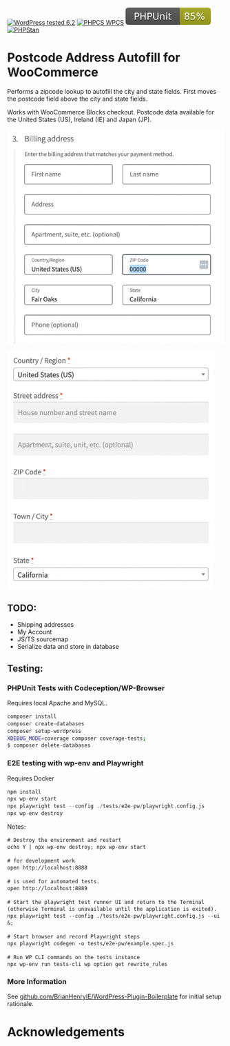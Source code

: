 [![WordPress tested 6.2](https://img.shields.io/badge/WordPress-v6.2%20tested-0073aa.svg)](https://wordpress.org/plugins/bh-wc-postcode-address-autofill) [![PHPCS WPCS](https://img.shields.io/badge/PHPCS-WordPress%20Coding%20Standards-8892BF.svg)](https://github.com/WordPress-Coding-Standards/WordPress-Coding-Standards) [![PHPUnit ](.github/coverage.svg)](https://brianhenryie.github.io/bh-wc-postcode-address-autofill/) [![PHPStan ](https://img.shields.io/badge/PHPStan-Level%208-2a5ea7.svg)](https://github.com/szepeviktor/phpstan-wordpress)

# Postcode Address Autofill for WooCommerce

Performs a zipcode lookup to autofill the city and state fields. First moves the postcode field above the city and state fields.

Works with WooCommerce Blocks checkout. Postcode data available for the United States (US), Ireland (IE) and Japan (JP). 

![Blocks checkout postcode autofill](./.github/bh-wc-postcode-address-autofill-blocks-checkout.gif "Demo of the city and state autofilling from the postcode entry")

![Shortcode checkout postcode autofill](./.github/bh-wc-postcode-address-autofill.gif "Demo of the city and state autofilling from the postcode entry")

## TODO:

* Shipping addresses
* My Account
* JS/TS sourcemap
* Serialize data and store in database

## Testing:

### PHPUnit Tests with Codeception/WP-Browser

Requires local Apache and MySQL.

```bash
composer install
composer create-databases
composer setup-wordpress
XDEBUG_MODE=coverage composer coverage-tests; 
$ composer delete-databases
```

### E2E testing with wp-env and Playwright

Requires Docker

```php
npm install
npx wp-env start
npx playwright test --config ./tests/e2e-pw/playwright.config.js
npx wp-env destroy
```

Notes:

```
# Destroy the environment and restart
echo Y | npx wp-env destroy; npx wp-env start

# for development work
open http://localhost:8888

# is used for automated tests.
open http://localhost:8889

# Start the playwright test runner UI and return to the Terminal (otherwise Terminal is unavailable until the application is exited).
npx playwright test --config ./tests/e2e-pw/playwright.config.js --ui &;

# Start browser and record Playwright steps
npx playwright codegen -o tests/e2e-pw/example.spec.js

# Run WP CLI commands on the tests instance
npx wp-env run tests-cli wp option get rewrite_rules
```

### More Information

See [github.com/BrianHenryIE/WordPress-Plugin-Boilerplate](https://github.com/BrianHenryIE/WordPress-Plugin-Boilerplate) for initial setup rationale. 

# Acknowledgements